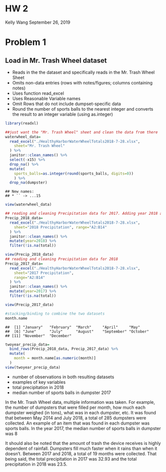 HW 2
================
Kelly Wang
September 26, 2019

# Problem 1

## Load in Mr. Trash Wheel dataset

  - Reads in the the dataset and specifically reads in the Mr. Trash
    Wheel Sheet
  - Omits non-data entries (rows with notes/figures; columns containing
    notes)
  - Uses function read\_excel
  - Uses Reasonable Variable names
  - Omit Rows that do not include dumpset-specific data
  - Round the number of sports balls to the nearest integer and converts
    the result to an integer variable (using as.integer)

<!-- end list -->

``` r
library(readxl)

##just want the "Mr. Trash Wheel" sheet and clean the data from there
waterwheel_data=
  read_excel("./HealthyHarborWaterWheelTotals2018-7-28.xlsx", 
    sheet="Mr. Trash Wheel"
  ) %>%
  janitor::clean_names() %>%
  select(-x15) %>%
  drop_na() %>%
  mutate(
    sports_balls=as.integer(round(sports_balls, digits=0)) 
    ) %>%
  drop_na(dumpster)
```

    ## New names:
    ## * `` -> ...15

``` r
view(waterwheel_data)
```

``` r
## reading and cleaning Precipitation data for 2017. Adding year 2018 and omitting rows without preciptiation data  
Precip_2018_data=
  read_excel("./HealthyHarborWaterWheelTotals2018-7-28.xlsx", 
    sheet="2018 Precipitation", range="A2:B14"
  ) %>%
  janitor::clean_names() %>%
  mutate(year=2018) %>%
  filter(!is.na(total))

view(Precip_2018_data)
## reading and cleaning Precipitation data for 2018
Precip_2017_data=
  read_excel("./HealthyHarborWaterWheelTotals2018-7-28.xlsx", 
    sheet="2017 Precipitation",
    range="A2:B14"
  ) %>%
  janitor::clean_names() %>%
  mutate(year=2017) %>%
  filter(!is.na(total))

view(Precip_2017_data)

#stacking/binding to combine the two datasets 
month.name
```

    ##  [1] "January"   "February"  "March"     "April"     "May"      
    ##  [6] "June"      "July"      "August"    "September" "October"  
    ## [11] "November"  "December"

``` r
twoyear_precip_data=
  bind_rows(Precip_2018_data, Precip_2017_data) %>%
  mutate(
    month = month.name[as.numeric(month)]
  )
view(twoyear_precip_data)
```

  - number of observations in both resulting datasets
  - examples of key variables
  - total precipitation in 2018
  - median number of sports balls in dumpster 2017

In the Mr. Trash Wheel data, multiple information was taken. For
example, the number of dumpsters that were filled per month, how much
each dumpster weighed (in tons), what was in each dumpster, etc. It was
found that between May 2014 and July 2018, a total of 285 dumpsters were
collected. An example of an item that was found in each dumpster was
sports balls. In the year 2017, the median number of sports balls in
dumpster was 8

It should also be noted that the amount of trash the device receives is
highly dependent of rainfall. Dumpsters fill much faster when it rains
than when it doesn’t. Between 2017 and 2018, a total of 19 months were
collected. That being said, the total precipitation in 2017 was 32.93
and the total precipitation in 2018 was 23.5.
